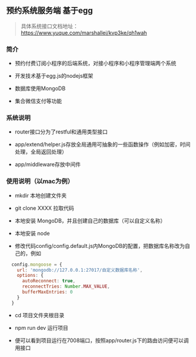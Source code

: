 <!--
 * @Author: yuncheng
 * @Date: 2020-07-30 10:41:31
 * @LastEditors: yuncheng
 * @LastEditTime: 2020-07-31 16:42:06
 * @FilePath: /booking_system_server/README.md
--> 
## 预约系统服务端 基于egg

>具体系统接口文档地址：
>https://www.yuque.com/marshallei/kvp3ke/qh1wah

### 简介

- 预约付费订阅小程序的后端系统，对接小程序和小程序管理端两个系统

- 开发技术基于egg.js的nodejs框架

- 数据库使用MongoDB

- 集合微信支付等功能
### 系统说明

- router接口分为了restful和通用类型接口

- app/extend/helper.js存放全局通用可抽象的一些函数操作（例如加密，时间处理，全局返回处理）

- app/middleware存放中间件

### 使用说明（以mac为例）

- mkdir 本地创建文件夹

- git clone XXXX  拉取代码

- 本地安装 MongoDB，并且创建自己的数据库（可以自定义名称）

- 本地安装 node 

- 修改代码config/config.default.js内MongoDB的配置，把数据库名称改为自己的，例如

``` JavaScript
  config.mongoose = {
    url: 'mongodb://127.0.0.1:27017/自定义数据库名称',
    options: {
      autoReconnect: true,
      reconnectTries: Number.MAX_VALUE,
      bufferMaxEntries: 0
    }
  }
```

- cd 项目文件夹根目录  

- npm run dev 运行项目

- 便可以看到项目运行在7008端口，按照app/router.js下的路由访问便可以调用接口

